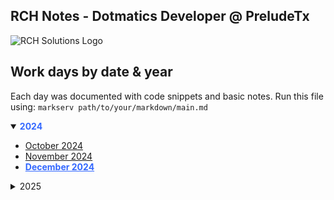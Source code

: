 ## RCH Notes - Dotmatics Developer @ PreludeTx

![RCH Solutions Logo](https://www.rchsolutions.com/wp-content/uploads/2019/04/rch.logo_.fullcolor-1.png)

## Work days by date & year

Each day was documented with code snippets and basic notes.
Run this file using: `markserv path/to/your/markdown/main.md`

<details open>
<summary><span style="color:#3368ff; font-weight:bold;">2024</summary>

  - [October 2024](./2024/10_2024.md)
  - [November 2024](./2024/11_2024.md)
  - <a href="./2024/12_2024.md" style="color:#3368ff; font-weight: bold;">December 2024</a>
</details>


<details>
<summary>2025</summary>
</details>

